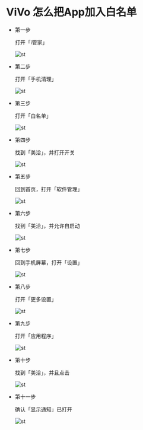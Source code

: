 # ViVo 怎么把App加入白名单

* 第一步
	
	打开「i管家」
	
	![st](https://github.com/jianminzhu/android_app_setting/master/vivo/pic/vivo1.png)

* 第二步
	
	打开「手机清理」
	
	![st](https://github.com/jianminzhu/android_app_setting/master/vivo/pic/vivo2.png)
	
* 第三步
	
	打开「白名单」
	
	![st](https://github.com/jianminzhu/android_app_setting/master/vivo/pic/vivo3.png)
	
* 第四步
	
	找到「美洽」，并打开开关
	
	![st](https://github.com/jianminzhu/android_app_setting/master/vivo/pic/vivo4.png)

* 第五步
	
	回到首页，打开「软件管理」
	
	![st](https://github.com/jianminzhu/android_app_setting/master/vivo/pic/vivo5.png)

* 第六步
	
	找到「美洽」，并允许自启动
	
	![st](https://github.com/jianminzhu/android_app_setting/master/vivo/pic/vivo6.png)

* 第七步
	
	回到手机屏幕，打开「设置」
	
	![st](https://github.com/jianminzhu/android_app_setting/master/vivo/pic/vivo7.png)


* 第八步
	
	打开「更多设置」
	
	![st](https://github.com/jianminzhu/android_app_setting/master/vivo/pic/vivo8.png)


* 第九步
	
	打开「应用程序」
	
	![st](https://github.com/jianminzhu/android_app_setting/master/vivo/pic/vivo9.png)

* 第十步
	
	找到「美洽」，并且点击
	
	![st](https://github.com/jianminzhu/android_app_setting/master/vivo/pic/vivo10.png)


* 第十一步
	
	确认「显示通知」已打开
	
	![st](https://github.com/jianminzhu/android_app_setting/master/vivo/pic/vivo11.png)

